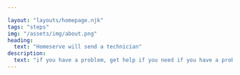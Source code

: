```yaml
---

layout: "layouts/homepage.njk"
tags: "steps"
img: "/assets/img/about.png"
heading: 
  text: "Homeserve will send a technician"
description: 
  text: "if you have a problem, get help if you need if you have a problem, "
---
```

